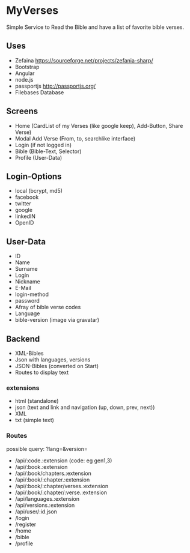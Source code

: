 # MyVerses
Simple Service to Read the Bible and have a list of favorite bible verses.

## Uses
* Zefaina https://sourceforge.net/projects/zefania-sharp/
* Bootstrap
* Angular
* node.js
* passportjs http://passportjs.org/
* Filebases Database

## Screens
* Home (CardList of my Verses (like google keep), Add-Button, Share Verse)
* Modal Add Verse (From, to, searchlike interface)
* Login (if not logged in)
* Bible (Bible-Text, Selector)
* Profile (User-Data)

## Login-Options
* local (bcrypt, md5)
* facebook
* twitter
* google
* linkedIN
* OpenID

## User-Data
* ID
* Name
* Surname
* Login
* Nickname
* E-Mail
* login-method
* password
* Afray of bible verse codes
* Language
* bible-version
(image via gravatar)

## Backend
* XML-Bibles
* Json with languages, versions
* JSON-Bibles (converted on Start)
* Routes to display text

### extensions
* html (standalone)
* json (text and link and navigation (up, down, prev, next))
* XML
* txt (simple text)

### Routes
possible query: ?lang=&version=
* /api/:code.:extension (code: eg gen1,3)
* /api/:book.:extension
* /api/:book/chapters.:extension
* /api/:book/:chapter.:extension
* /api/:book/:chapter/verses.:extension
* /api/:book/:chapter/:verse.:extension
* /api/languages.:extension
* /api/versions.:extension
* /api/user/:id.json
* /login
* /register
* /home
* /bible
* /profile
